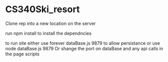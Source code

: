 # CS340Ski_resort

Clone rep into a new location on the server

run npm install to install the dependncies

to run site either use forever dataBase.js 9879 to allow persistance or use node dataBase.js 9879
Or shange the port on dataBase and any api calls in the page scripts
